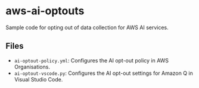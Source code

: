 # aws-ai-optouts
Sample code for opting out of data collection for AWS AI services.

## Files
- `ai-optout-policy.yml`: Configures the AI opt-out policy in AWS Organisations.
- `ai-optout-vscode.py`: Configures the AI opt-out settings for Amazon Q in Visual Studio Code.